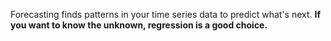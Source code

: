 Forecasting finds patterns in your time series data to predict what's next. **If you want to know the unknown, regression is a good choice.**